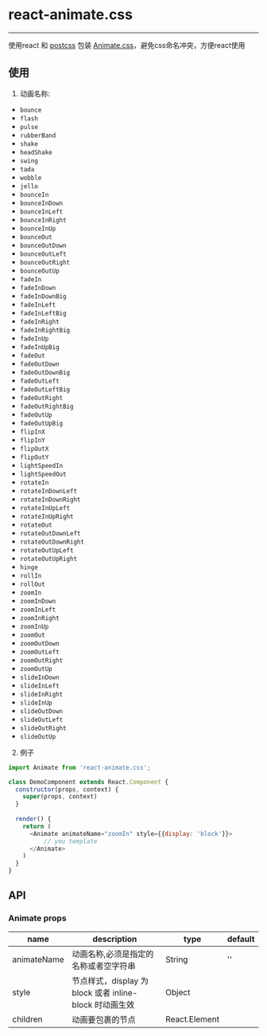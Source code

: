 # react-animate.css
---

使用react 和 [postcss](https://github.com/postcss/postcss) 包装 [Animate.css](https://github.com/daneden/animate.css)，避免css命名冲突，方便react使用


## 使用
1. 动画名称:
  * `bounce`
  * `flash`
  * `pulse`
  * `rubberBand`
  * `shake`
  * `headShake`
  * `swing`
  * `tada`
  * `wobble`
  * `jello`
  * `bounceIn`
  * `bounceInDown`
  * `bounceInLeft`
  * `bounceInRight`
  * `bounceInUp`
  * `bounceOut`
  * `bounceOutDown`
  * `bounceOutLeft`
  * `bounceOutRight`
  * `bounceOutUp`
  * `fadeIn`
  * `fadeInDown`
  * `fadeInDownBig`
  * `fadeInLeft`
  * `fadeInLeftBig`
  * `fadeInRight`
  * `fadeInRightBig`
  * `fadeInUp`
  * `fadeInUpBig`
  * `fadeOut`
  * `fadeOutDown`
  * `fadeOutDownBig`
  * `fadeOutLeft`
  * `fadeOutLeftBig`
  * `fadeOutRight`
  * `fadeOutRightBig`
  * `fadeOutUp`
  * `fadeOutUpBig`
  * `flipInX`
  * `flipInY`
  * `flipOutX`
  * `flipOutY`
  * `lightSpeedIn`
  * `lightSpeedOut`
  * `rotateIn`
  * `rotateInDownLeft`
  * `rotateInDownRight`
  * `rotateInUpLeft`
  * `rotateInUpRight`
  * `rotateOut`
  * `rotateOutDownLeft`
  * `rotateOutDownRight`
  * `rotateOutUpLeft`
  * `rotateOutUpRight`
  * `hinge`
  * `rollIn`
  * `rollOut`
  * `zoomIn`
  * `zoomInDown`
  * `zoomInLeft`
  * `zoomInRight`
  * `zoomInUp`
  * `zoomOut`
  * `zoomOutDown`
  * `zoomOutLeft`
  * `zoomOutRight`
  * `zoomOutUp`
  * `slideInDown`
  * `slideInLeft`
  * `slideInRight`
  * `slideInUp`
  * `slideOutDown`
  * `slideOutLeft`
  * `slideOutRight`
  * `slideOutUp`
  
2. 例子

```js
import Animate from 'react-animate.css';

class DemoComponent extends React.Component {
  constructor(props, context) {
    super(props, context)
  }
  
  render() {
    return (
      <Animate animateName="zoomIn" style={{display: 'block'}}>
          // you template
      </Animate>
    )
  }
}

```

## API

### Animate props

| name     | description    | type     | default      |
|----------|----------------|----------|--------------|
|animateName | 动画名称,必须是指定的名称或者空字符串 | String | '' |
|style | 节点样式，display 为block 或者 inline-block 时动画生效 | Object |  |
|children | 动画要包裹的节点 | React.Element |  |
